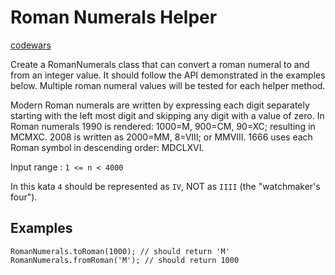 # Roman Numerals Helper

[codewars](https://www.codewars.com/kata/51b66044bce5799a7f000003)


Create a RomanNumerals class that can convert a roman numeral to and from an integer value. It should follow the API demonstrated in the examples below. Multiple roman numeral values will be tested for each helper method.

Modern Roman numerals are written by expressing each digit separately starting with the left most digit and skipping any digit with a value of zero. In Roman numerals 1990 is rendered: 1000=M, 900=CM, 90=XC; resulting in MCMXC. 2008 is written as 2000=MM, 8=VIII; or MMVIII. 1666 uses each Roman symbol in descending order: MDCLXVI.

Input range : `1 <= n < 4000`

In this kata `4` should be represented as `IV`, NOT as `IIII` (the "watchmaker's four").

## Examples

```
RomanNumerals.toRoman(1000); // should return 'M'
RomanNumerals.fromRoman('M'); // should return 1000
```
